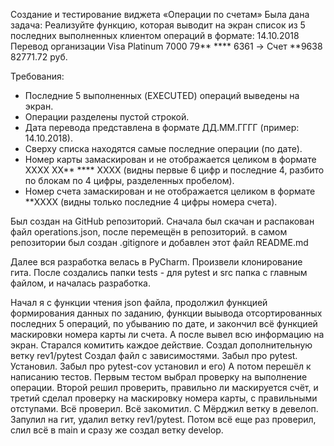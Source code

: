 Создание и тестирование виджета «Операции по счетам»
Была дана задача:
Реализуйте функцию, которая выводит на экран список из 5 последних выполненных клиентом операций в формате:
14.10.2018 Перевод организации
Visa Platinum 7000 79** **** 6361 -> Счет **9638
82771.72 руб.

Требования:
- Последние 5 выполненных (EXECUTED) операций выведены на экран.
- Операции разделены пустой строкой.
- Дата перевода представлена в формате ДД.ММ.ГГГГ (пример: 14.10.2018).
- Сверху списка находятся самые последние операции (по дате).
- Номер карты замаскирован и не отображается целиком в формате  XXXX XX** **** XXXX (видны первые 6 цифр и последние 4, разбито по блокам по 4 цифры, разделенных пробелом).
- Номер счета замаскирован и не отображается целиком в формате  **XXXX  (видны только последние 4 цифры номера счета).

Был создан на GitHub репозиторий. Сначала был скачан и распакован файл operations.json, после перемещён в репозиторий. в самом репозитории был создан .gitignore и добавлен этот файл README.md

Далее вся разработка велась в PyCharm. Произвели клонирование гита. После создались папки tests - для pytest и src папка с главным файлом, и началась разработка.

Начал я с функции чтения json файла, продолжил функцией формирования данных по заданию, функции выывода отсортированных последних 5 операций, по убыванию по дате, и закончил всё функцией маскировки номера карты ли счета. А после вывел всю информацию на экран. Старался комитить каждое действие. Создал дополнительную ветку rev1/pytest
Создал файл с зависимостями. Забыл про pytest. Установил. Забыл про pytest-cov установил и его)
А потом перешёл к написанию тестов. Первым тестом выбрал проверку на выполнение операции.
Второй решил проверить, правильно ли маскируется счёт, и третий сделал проверку на маскировку номера карты, с правильными отступами. 
Всё проверил. Всё закомитил. С Мёрджил ветку в девелоп. Запулил на гит, удалил ветку rev1/pytest. Потом всё еще раз проверил, слил всё в main и сразу же создал ветку develop. 




